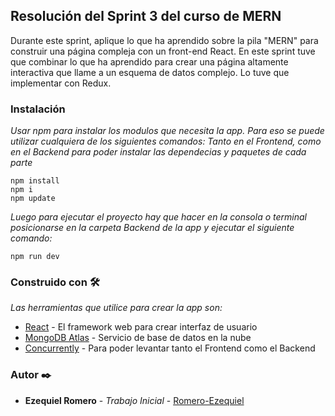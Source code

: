 ## Resolución del Sprint 3 del curso de MERN

Durante este sprint, aplique lo que ha aprendido sobre la pila "MERN" para construir una página compleja con un front-end React. En este sprint tuve que combinar lo que ha aprendido para crear una página altamente interactiva que llame a un esquema de datos complejo. Lo tuve que implementar con Redux.

### Instalación
_Usar npm para instalar los modulos que necesita la app. Para eso se puede utilizar cualquiera de los siguientes comandos:_
_Tanto en el Frontend, como en el Backend para poder instalar las dependecias y paquetes de cada parte_
```
npm install 
npm i 
npm update
```

_Luego para ejecutar el proyecto hay que hacer en la consola o terminal posicionarse en la carpeta Backend de la app y ejecutar el siguiente comando:_

```
npm run dev
```

### Construido con 🛠️
_Las herramientas que utilice para crear la app son:_

* [React](https://es.reactjs.org/) - El framework web para crear interfaz de usuario
* [MongoDB Atlas](https://www.mongodb.com/cloud/atlas) - Servicio de base de datos en la nube
* [Concurrently](https://www.npmjs.com/package/concurrently) - Para poder levantar tanto el Frontend como el Backend


### Autor ✒️

* **Ezequiel Romero** - *Trabajo Inicial* - [Romero-Ezequiel](https://github.com/Romero-Ezequiel)
